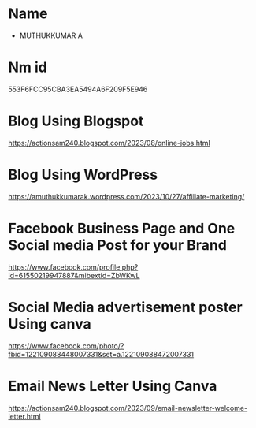 # Name
- MUTHUKKUMAR A
# Nm id
553F6FCC95CBA3EA5494A6F209F5E946
# Blog Using Blogspot
https://actionsam240.blogspot.com/2023/08/online-jobs.html
# Blog Using WordPress
https://amuthukkumarak.wordpress.com/2023/10/27/affiliate-marketing/
# Facebook Business Page and One Social media Post for your Brand
https://www.facebook.com/profile.php?id=61550219947887&mibextid=ZbWKwL
# Social Media advertisement poster Using canva
https://www.facebook.com/photo/?fbid=122109088448007331&set=a.122109088472007331
# Email News Letter Using Canva
https://actionsam240.blogspot.com/2023/09/email-newsletter-welcome-letter.html


